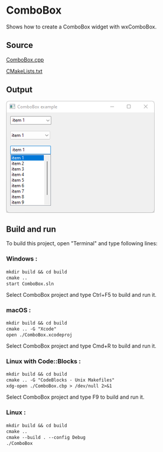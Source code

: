 # ComboBox

Shows how to create a ComboBox widget with wxComboBox.

## Source

[ComboBox.cpp](ComboBox.cpp)

[CMakeLists.txt](CMakeLists.txt)

## Output

![output](../../../docs/Pictures/ComboBox.png)

## Build and run

To build this project, open "Terminal" and type following lines:

### Windows :

``` shell
mkdir build && cd build
cmake .. 
start ComboBox.sln
```

Select ComboBox project and type Ctrl+F5 to build and run it.

### macOS :

``` shell
mkdir build && cd build
cmake .. -G "Xcode"
open ./ComboBox.xcodeproj
```

Select ComboBox project and type Cmd+R to build and run it.

### Linux with Code::Blocks :

``` shell
mkdir build && cd build
cmake .. -G "CodeBlocks - Unix Makefiles"
xdg-open ./ComboBox.cbp > /dev/null 2>&1
```

Select ComboBox project and type F9 to build and run it.

### Linux :

``` shell
mkdir build && cd build
cmake .. 
cmake --build . --config Debug
./ComboBox
```

